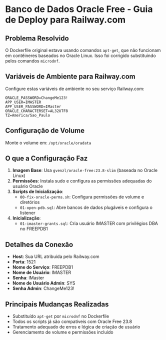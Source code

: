 # Banco de Dados Oracle Free - Guia de Deploy para Railway.com

## Problema Resolvido
O Dockerfile original estava usando comandos `apt-get`, que não funcionam em contêineres baseados no Oracle Linux. Isso foi corrigido substituindo pelos comandos `microdnf`.

## Variáveis de Ambiente para Railway.com
Configure estas variáveis de ambiente no seu serviço Railway.com:

```
ORACLE_PASSWORD=ChangeMe123!
APP_USER=IMASTER
APP_USER_PASSWORD=IMaster
ORACLE_CHARACTERSET=AL32UTF8
TZ=America/Sao_Paulo
```

## Configuração de Volume
Monte o volume em: `/opt/oracle/oradata`

## O que a Configuração Faz

1. **Imagem Base**: Usa `gvenzl/oracle-free:23.8-slim` (baseada no Oracle Linux)
2. **Permissões**: Instala sudo e configura as permissões adequadas do usuário Oracle
3. **Scripts de Inicialização**: 
   - `00-fix-oracle-perms.sh`: Configura permissões de volume e diretórios
   - `01-open-pdb.sql`: Abre bancos de dados plugáveis e configura o listener
4. **Inicialização**: 
   - `01-imaster-grants.sql`: Cria usuário IMASTER com privilégios DBA no FREEPDB1

## Detalhes da Conexão
- **Host**: Sua URL atribuída pelo Railway.com
- **Porta**: 1521
- **Nome do Serviço**: FREEPDB1
- **Nome de Usuário**: IMASTER
- **Senha**: IMaster
- **Nome de Usuário Admin**: SYS
- **Senha Admin**: ChangeMe123!

## Principais Mudanças Realizadas
- Substituído `apt-get` por `microdnf` no Dockerfile
- Todos os scripts já são compatíveis com Oracle Free 23.8
- Tratamento adequado de erros e lógica de criação de usuário
- Gerenciamento de volume e permissões incluído